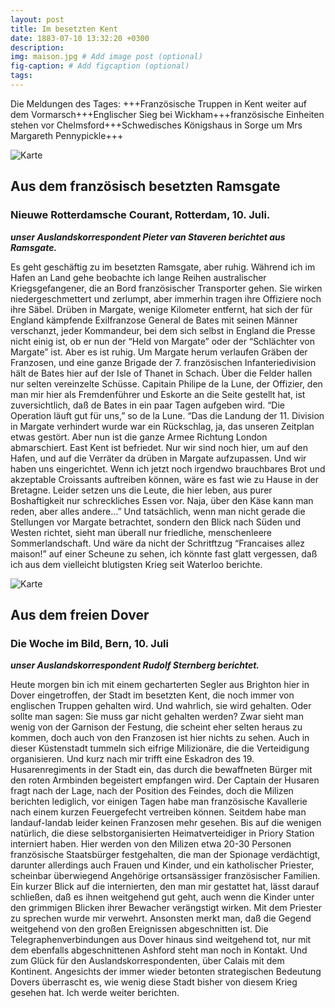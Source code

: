 ```yaml
---
layout: post
title: Im besetzten Kent
date: 1883-07-10 13:32:20 +0300
description: 
img: maison.jpg # Add image post (optional)
fig-caption: # Add figcaption (optional)
tags: 
---
```


Die Meldungen des Tages: +++Französische Truppen in Kent weiter auf dem Vormarsch+++Englischer Sieg bei Wickham+++französische Einheiten stehen vor Chelmsford+++Schwedisches Königshaus in Sorge um Mrs Margareth Pennypickle+++

![Karte]({{site.baseurl}}/assets/img/ramsgate10jul.jpg)

## Aus dem französisch besetzten Ramsgate

### Nieuwe Rotterdamsche Courant, Rotterdam, 10. Juli.
***unser Auslandskorrespondent Pieter van Staveren berichtet aus Ramsgate.***

Es geht geschäftig zu im besetzten Ramsgate, aber ruhig. Während ich im Hafen an Land gehe beobachte ich lange Reihen australischer Kriegsgefangener, die an Bord französischer Transporter gehen. Sie wirken niedergeschmettert und zerlumpt, aber immerhin tragen ihre Offiziere noch ihre Säbel. Drüben in Margate, wenige Kilometer entfernt, hat sich der für England kämpfende Exilfranzose General de Bates mit seinen Männer verschanzt, jeder Kommandeur, bei dem sich selbst in England die Presse nicht einig ist, ob er nun der “Held von Margate” oder der “Schlächter von Margate” ist. Aber es ist ruhig. Um Margate herum verlaufen Gräben der Franzosen, und eine ganze Brigade der 7. französischen Infanteriedivision hält de Bates hier auf der Isle of Thanet in Schach. Über die Felder hallen nur selten vereinzelte Schüsse. Capitain Philipe de la Lune, der Offizier, den man mir hier als Fremdenführer und Eskorte an die Seite gestellt hat, ist zuversichtlich, daß de Bates in ein paar Tagen aufgeben wird. “Die Operation läuft gut für uns,” so de la Lune. “Das die Landung der 11. Division in Margate verhindert wurde war ein Rückschlag, ja, das unseren Zeitplan etwas gestört. Aber nun ist die ganze Armee Richtung London abmarschiert. East Kent ist befriedet. Nur wir sind noch hier, um auf den Hafen, und auf die Verräter da drüben in Margate aufzupassen. Und wir haben uns eingerichtet. Wenn ich jetzt noch irgendwo brauchbares Brot und akzeptable Croissants auftreiben können, wäre es fast wie zu Hause in der Bretagne. Leider setzen uns die Leute, die hier leben, aus purer Boshaftigkeit nur schreckliches Essen vor. Naja, über den Käse kann man reden, aber alles andere...” Und tatsächlich, wenn man nicht gerade die Stellungen vor Margate betrachtet, sondern den Blick nach Süden und Westen richtet, sieht man überall nur friedliche, menschenleere Sommerlandschaft. Und wäre da nicht der Schritftzug “Francaises allez maison!” auf einer Scheune zu sehen, ich könnte fast glatt vergessen, daß ich aus dem vielleicht blutigsten Krieg seit Waterloo berichte.


![Karte]({{site.baseurl}}/assets/img/dover10jul.jpg)

## Aus dem freien Dover

### Die Woche im Bild, Bern, 10. Juli
***unser Auslandskorrespondent Rudolf Sternberg berichtet.***

Heute morgen bin ich mit einem gecharterten Segler aus Brighton hier in Dover eingetroffen, der Stadt im besetzten Kent, die noch immer von englischen Truppen gehalten wird. Und wahrlich, sie wird gehalten. Oder sollte man sagen: Sie muss gar nicht gehalten werden? Zwar sieht man wenig von der Garnison der Festung, die scheint eher selten heraus zu kommen, doch auch von den Franzosen ist hier nichts zu sehen. Auch in dieser Küstenstadt tummeln sich eifrige Milizionäre, die die Verteidigung organisieren. Und kurz nach mir trifft eine Eskadron des 19. Husarenregiments in der Stadt ein, das durch die bewaffneten Bürger mit den roten Armbinden begeistert empfangen wird. Der Captain der Husaren fragt nach der Lage, nach der Position des Feindes, doch die Milizen berichten lediglich, vor einigen Tagen habe man französische Kavallerie nach einem kurzen Feuergefecht vertreiben können. Seitdem habe man landauf-landab leider keinen Franzosen mehr gesehen. Bis auf die wenigen natürlich, die diese selbstorganisierten Heimatverteidiger in Priory Station interniert haben. Hier werden von den Milizen etwa 20-30 Personen französische Staatsbürger festgehalten, die man der Spionage verdächtigt, darunter allerdings auch Frauen und Kinder, und ein katholischer Priester, scheinbar überwiegend Angehörige ortsansässiger französischer Familien. Ein kurzer Blick auf die internierten, den man mir gestattet hat, lässt darauf schließen, daß es ihnen weitgehend gut geht, auch wenn die Kinder unter den grimmigen Blicken ihrer Bewacher verängstigt wirken. Mit dem Priester zu sprechen wurde mir verwehrt. Ansonsten merkt man, daß die Gegend weitgehend von den großen Ereignissen abgeschnitten ist. Die Telegraphenverbindungen aus Dover hinaus sind weitgehend tot, nur mit dem ebenfalls abgeschnittenen Ashford steht man noch in Kontakt. Und zum Glück für den Auslandskorrespondenten, über Calais mit dem Kontinent. Angesichts der immer wieder betonten strategischen Bedeutung Dovers überrascht es, wie wenig diese Stadt bisher von diesem Krieg gesehen hat. Ich werde weiter berichten.



